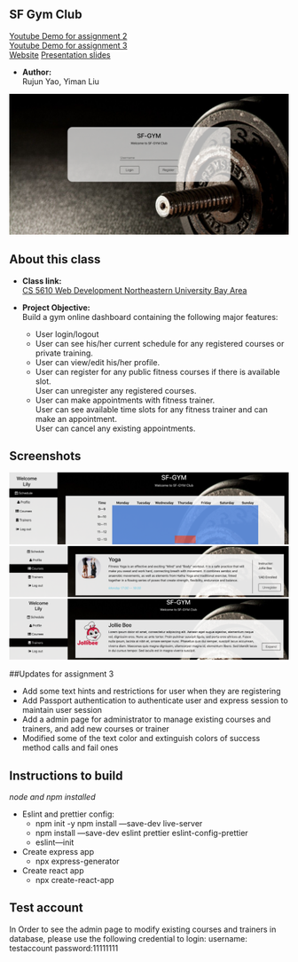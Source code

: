 ## SF Gym Club
<a href="https://youtu.be/9Ul97YAKMmA">Youtube Demo for assignment 2</a><br/>
<a href="https://youtu.be/xgSCvyJn590">Youtube Demo for assignment 3</a><br/>
<a href="https://polar-temple-47959.herokuapp.com/">Website</a>
<a href="https://docs.google.com/presentation/d/1aLgb-3wJHX8IDEnb9rr-5JSSapzeFSYZ8bLq8nqbzNY/edit?usp=sharing">Presentation slides</a>

* **Author:**  
Rujun Yao, Yiman Liu
<img src="https://raw.githubusercontent.com/yimanliu0/yimanliu0.github.io/master/images/Homepage.png" alt="homepage">

## About this class
* **Class link:**  
<a href="https://johnguerra.co/classes/webDevelopment_fall_2020/">CS 5610 Web Development Northeastern University Bay Area</a> 

* **Project Objective:**  
Build a gym online dashboard containing the following major features:
  - User login/logout
  - User can see his/her current schedule for any registered courses or private training. 
  - User can view/edit his/her profile.
  - User can register for any public fitness courses if there is available slot.  
    User can unregister any registered courses.
  - User can make appointments with fitness trainer.  
    User can see available time slots for any fitness trainer and can make an appointment.  
    User can cancel any existing appointments.

## Screenshots 
<img src="https://raw.githubusercontent.com/yimanliu0/yimanliu0.github.io/master/images/schedule.png" alt="schedule">
<img src="https://raw.githubusercontent.com/yimanliu0/yimanliu0.github.io/master/images/courses.png" alt="courses">
<img src="https://raw.githubusercontent.com/yimanliu0/yimanliu0.github.io/master/images/trainers.png" alt="trainers">

##Updates for assignment 3
<ul>
    <li>Add some text hints and restrictions for user when they are registering</li>
    <li>Add Passport authentication to authenticate user and express session to maintain user session</li>
    <li>Add a admin page for administrator to manage existing courses and trainers, and add new courses or trainer</li>
    <li>Modified some of the text color and extinguish colors of success method calls and fail ones</li>
</ul>

## Instructions to build  
_node and npm installed_
* Eslint and prettier config:
  - npm init -y npm install —save-dev live-server
  - npm install —save-dev eslint prettier eslint-config-prettier
  - eslint—init
* Create express app
  - npx express-generator
* Create react app
  - npx create-react-app 
  
## Test account
In Order to see the admin page to modify existing courses and trainers in database, please use the following credential to login:
username: testaccount
password:11111111
